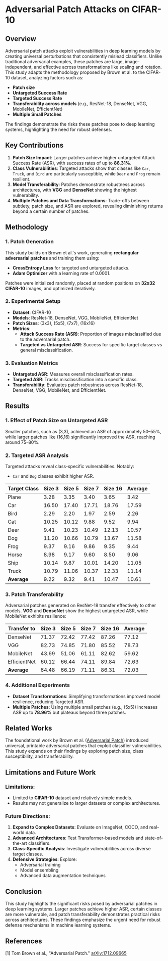 # Adversarial Patch Attacks on CIFAR-10

## Overview
Adversarial patch attacks exploit vulnerabilities in deep learning models by creating universal perturbations that consistently mislead classifiers. Unlike traditional adversarial examples, these patches are large, image-independent, and effective across transformations like scaling and rotation. This study adapts the methodology proposed by Brown et al. to the CIFAR-10 dataset, analyzing factors such as:

- **Patch size**
- **Untargeted Success Rate**
- **Targeted Success Rate**
- **Transferability across models** (e.g., ResNet-18, DenseNet, VGG, MobileNet, EfficientNet)
- **Multiple Small Patches**

The findings demonstrate the risks these patches pose to deep learning systems, highlighting the need for robust defenses.

## Key Contributions
1. **Patch Size Impact**: Larger patches achieve higher untargeted Attack Success Rate (ASR), with success rates of up to **86.31%**.
2. **Class Vulnerabilities**: Targeted attacks show that classes like `Car`, `Truck`, and `Bird` are particularly susceptible, while `Deer` and `Frog` remain resilient.
3. **Model Transferability**: Patches demonstrate robustness across architectures, with **VGG** and **DenseNet** showing the highest vulnerability.
4. **Multiple Patches and Data Transformations**: Trade-offs between subtlety, patch size, and ASR are explored, revealing diminishing returns beyond a certain number of patches.

## Methodology
### 1. Patch Generation
This study builds on Brown et al.'s work, generating **rectangular adversarial patches** and training them using:
- **CrossEntropy Loss** for targeted and untargeted attacks.
- **Adam Optimizer** with a learning rate of 0.0001.

Patches were initialized randomly, placed at random positions on **32x32 CIFAR-10** images, and optimized iteratively.

### 2. Experimental Setup
- **Dataset**: CIFAR-10
- **Models**: ResNet-18, DenseNet, VGG, MobileNet, EfficientNet
- **Patch Sizes**: (3x3), (5x5), (7x7), (16x16)
- **Metrics**:
  - **Attack Success Rate (ASR)**: Proportion of images misclassified due to the adversarial patch.
  - **Targeted vs Untargeted ASR**: Success for specific target classes vs general misclassification.

### 3. Evaluation Metrics
- **Untargeted ASR**: Measures overall misclassification rates.
- **Targeted ASR**: Tracks misclassification into a specific class.
- **Transferability**: Evaluates patch robustness across ResNet-18, DenseNet, VGG, MobileNet, and EfficientNet.

## Results
### 1. Effect of Patch Size on Untargeted ASR
Smaller patches, such as (3,3), achieved an ASR of approximately 50–55%, while larger patches like (16,16) significantly improved the ASR, reaching around 75–80%.

### 2. Targeted ASR Analysis
Targeted attacks reveal class-specific vulnerabilities. Notably:
- `Car` and `Dog` classes exhibit higher ASR.

| Target Class | Size 3 | Size 5 | Size 7 | Size 16 | Average |
|--------------|--------|--------|--------|---------|---------|
| Plane        | 3.28   | 3.35   | 3.40   | 3.65    | 3.42    |
| Car          | 16.50  | 17.40  | 17.71  | 18.76   | 17.59   |
| Bird         | 2.29   | 2.20   | 1.97   | 2.59    | 2.26    |
| Cat          | 10.25  | 10.12  | 9.88   | 9.52    | 9.94    |
| Deer         | 9.41   | 10.23  | 10.49  | 12.13   | 10.57   |
| Dog          | 11.20  | 10.66  | 10.79  | 13.67   | 11.58   |
| Frog         | 9.37   | 9.16   | 9.86   | 9.35    | 9.44    |
| Horse        | 8.98   | 9.17   | 9.60   | 8.50    | 9.06    |
| Ship         | 10.14  | 9.87   | 10.01  | 14.20   | 11.05   |
| Truck        | 10.79  | 11.06  | 10.37  | 12.33   | 11.14   |
| **Average**  | 9.22   | 9.32   | 9.41   | 10.47   | 10.61   |


### 3. Patch Transferability
Adversarial patches generated on ResNet-18 transfer effectively to other models. **VGG** and **DenseNet** show the highest untargeted ASR, while MobileNet exhibits resilience:

| Transfer to  | Size 3  | Size 5  | Size 7  | Size 16 | Average |
|--------------|---------|---------|---------|---------|---------|
| DenseNet     | 71.37   | 72.42   | 77.42   | 87.26   | 77.12   |
| VGG          | 82.73   | 74.85   | 71.80   | 85.52   | 78.73   |
| MobileNet    | 43.69   | 51.06   | 61.11   | 82.62   | 59.62   |
| EfficientNet | 60.12   | 66.44   | 74.11   | 89.84   | 72.63   |
| **Average**  | 64.48   | 66.19   | 71.11   | 86.31   | 72.03   |

### 4. Additional Experiments
- **Dataset Transformations**: Simplifying transformations improved model resilience, reducing Targeted ASR.
- **Multiple Patches**: Using multiple small patches (e.g., (5x5)) increases ASR up to **78.96%** but plateaus beyond three patches.

## Related Works
The foundational work by Brown et al. ([Adversarial Patch](https://arxiv.org/abs/1712.09665)) introduced universal, printable adversarial patches that exploit classifier vulnerabilities. This study expands on their findings by exploring patch size, class susceptibility, and transferability.

## Limitations and Future Work
### Limitations:
- Limited to **CIFAR-10** dataset and relatively simple models.
- Results may not generalize to larger datasets or complex architectures.

### Future Directions:
1. **Expand to Complex Datasets**: Evaluate on ImageNet, COCO, and real-world data.
2. **Advanced Architectures**: Test Transformer-based models and state-of-the-art classifiers.
3. **Class-Specific Analysis**: Investigate vulnerabilities across diverse target classes.
4. **Defensive Strategies**: Explore:
   - Adversarial training
   - Model ensembling
   - Advanced data augmentation techniques

## Conclusion
This study highlights the significant risks posed by adversarial patches in deep learning systems. Larger patches achieve higher ASR, certain classes are more vulnerable, and patch transferability demonstrates practical risks across architectures. These findings emphasize the urgent need for robust defense mechanisms in machine learning systems.

## References
[1] Tom Brown et al., "Adversarial Patch." [arXiv:1712.09665](https://arxiv.org/abs/1712.09665)
